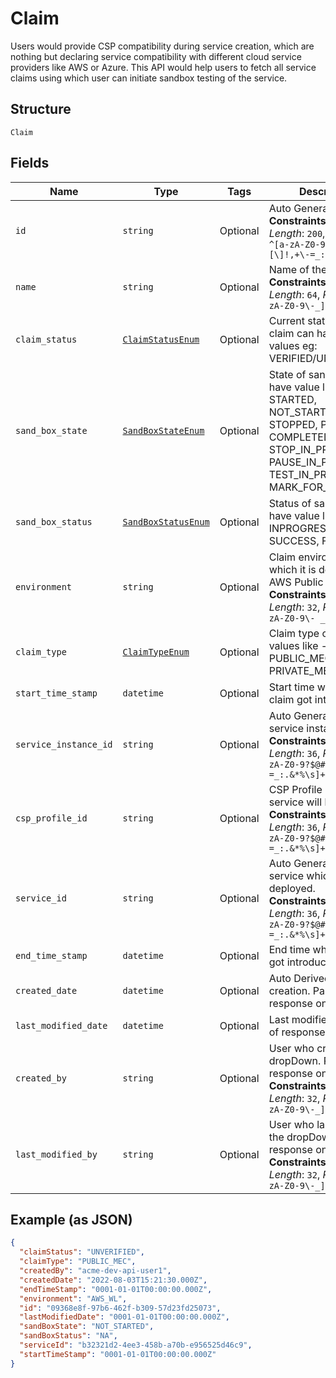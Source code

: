 
# Claim

Users would provide CSP compatibility during service creation, which are nothing but declaring service compatibility with different cloud service providers like AWS or Azure. This API would help users to fetch all service claims using which user can initiate sandbox testing of the service.

## Structure

`Claim`

## Fields

| Name | Type | Tags | Description |
|  --- | --- | --- | --- |
| `id` | `string` | Optional | Auto Generated Id.<br>**Constraints**: *Maximum Length*: `200`, *Pattern*: `^[a-zA-Z0-9?$@#()\[\]!,+\-=_:.&*%\s]+$` |
| `name` | `string` | Optional | Name of the claim.<br>**Constraints**: *Maximum Length*: `64`, *Pattern*: `^[a-zA-Z0-9\-_]+$` |
| `claim_status` | [`ClaimStatusEnum`](../../doc/models/claim-status-enum.md) | Optional | Current status of the claim can have only two values eg: VERIFIED/UNVERIFIED. |
| `sand_box_state` | [`SandBoxStateEnum`](../../doc/models/sand-box-state-enum.md) | Optional | State of sandbox can have value like - STARTED, NOT_STARTED, STOPPED, PAUSED, COMPLETED, DELETED, STOP_IN_PROGRESS, PAUSE_IN_PROGRESS, TEST_IN_PROGRESS, MARK_FOR_DELETEION. |
| `sand_box_status` | [`SandBoxStatusEnum`](../../doc/models/sand-box-status-enum.md) | Optional | Status of sandbox can have value like - NA, INPROGRESS, SUCCESS, FAILED. |
| `environment` | `string` | Optional | Claim environment in which it is deployed eg: AWS Public Cloud.<br>**Constraints**: *Maximum Length*: `32`, *Pattern*: `^[a-zA-Z0-9\- _]+$` |
| `claim_type` | [`ClaimTypeEnum`](../../doc/models/claim-type-enum.md) | Optional | Claim type can have values like - PUBLIC_MEC, PRIVATE_MEC. |
| `start_time_stamp` | `datetime` | Optional | Start time when the claim got introduced. |
| `service_instance_id` | `string` | Optional | Auto Generated Id of the service instance.<br>**Constraints**: *Maximum Length*: `36`, *Pattern*: `^[a-zA-Z0-9?$@#()\[\]!,+\-=_:.&*%\s]+$` |
| `csp_profile_id` | `string` | Optional | CSP Profile ID in which service will be deployed.<br>**Constraints**: *Maximum Length*: `36`, *Pattern*: `^[a-zA-Z0-9?$@#()\[\]!,+\-=_:.&*%\s]+$` |
| `service_id` | `string` | Optional | Auto Generated Id of the service which is to be deployed.<br>**Constraints**: *Maximum Length*: `36`, *Pattern*: `^[a-zA-Z0-9?$@#()\[\]!,+\-=_:.&*%\s]+$` |
| `end_time_stamp` | `datetime` | Optional | End time when the claim got introduced. |
| `created_date` | `datetime` | Optional | Auto Derived Time of creation. Part of response only |
| `last_modified_date` | `datetime` | Optional | Last modified time. Part of response only |
| `created_by` | `string` | Optional | User who created the dropDown. Part of response only<br>**Constraints**: *Maximum Length*: `32`, *Pattern*: `^[a-zA-Z0-9\-_]+$` |
| `last_modified_by` | `string` | Optional | User who last modified the dropDown. Part of response only<br>**Constraints**: *Maximum Length*: `32`, *Pattern*: `^[a-zA-Z0-9\-_]+$` |

## Example (as JSON)

```json
{
  "claimStatus": "UNVERIFIED",
  "claimType": "PUBLIC_MEC",
  "createdBy": "acme-dev-api-user1",
  "createdDate": "2022-08-03T15:21:30.000Z",
  "endTimeStamp": "0001-01-01T00:00:00.000Z",
  "environment": "AWS_WL",
  "id": "09368e8f-97b6-462f-b309-57d23fd25073",
  "lastModifiedDate": "0001-01-01T00:00:00.000Z",
  "sandBoxState": "NOT_STARTED",
  "sandBoxStatus": "NA",
  "serviceId": "b32321d2-4ee3-458b-a70b-e956525d46c9",
  "startTimeStamp": "0001-01-01T00:00:00.000Z"
}
```

